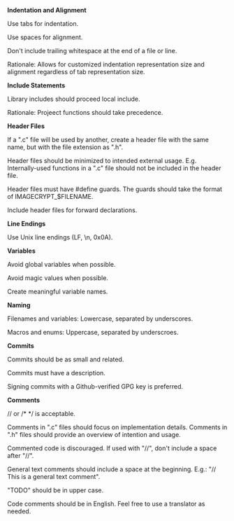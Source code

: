 **Indentation and Alignment**

Use tabs for indentation.

Use spaces for alignment.

Don't include trailing whitespace at the end of a file or line.

Rationale: Allows for customized indentation representation size and alignment regardless of tab representation size.

**Include Statements**

Library includes should proceed local include.

Rationale: Projeect functions should take precedence.

**Header Files**

If a ".c" file will be used by another, create a header file with the same name, but with the file extension as ".h".

Header files should be minimized to intended external usage. E.g. Internally-used functions in a ".c" file should not be included in the header file.

Header files must have #define guards. The guards should take the format of IMAGECRYPT_$FILENAME.

Include header files for forward declarations.

**Line Endings**

Use Unix line endings (LF, \n, 0x0A).

**Variables**

Avoid global variables when possible.

Avoid magic values when possible.

Create meaningful variable names.

**Naming**

Filenames and variables: Lowercase, separated by underscores.

Macros and enums: Uppercase, separated by underscroes.

**Commits**

Commits should be as small and related.

Commits must have a description.

Signing commits with a Github-verified GPG key is preferred.

**Comments**

// or /* */ is acceptable.

Comments in ".c" files should focus on implementation details. Comments in ".h" files should provide an overview of intention and usage.

Commented code is discouraged. If used with "//", don't include a space after "//".

General text comments should include a space at the beginning. E.g.: "// This is a general text comment".

"TODO" should be in upper case.

Code comments should be in English. Feel free to use a translator as needed.
